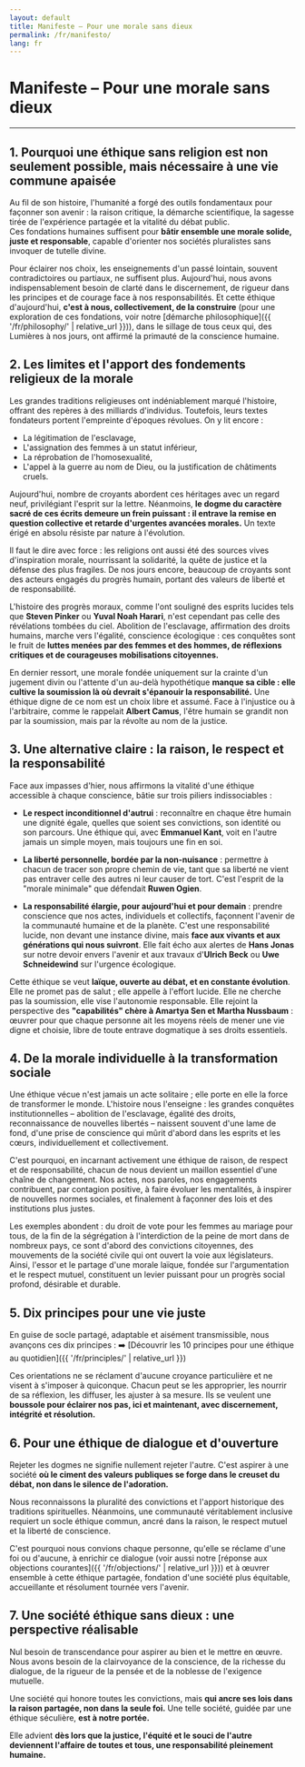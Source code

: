 ```yaml
---
layout: default
title: Manifeste – Pour une morale sans dieux
permalink: /fr/manifesto/
lang: fr
---
```


# Manifeste – Pour une morale sans dieux

---

## 1. Pourquoi une éthique sans religion est non seulement possible, mais nécessaire à une vie commune apaisée

Au fil de son histoire, l'humanité a forgé des outils fondamentaux pour façonner son avenir : la raison critique, la démarche scientifique, la sagesse tirée de l'expérience partagée et la vitalité du débat public.  
Ces fondations humaines suffisent pour **bâtir ensemble une morale solide, juste et responsable**, capable d'orienter nos sociétés pluralistes sans invoquer de tutelle divine.

Pour éclairer nos choix, les enseignements d'un passé lointain, souvent contradictoires ou partiaux, ne suffisent plus.
Aujourd'hui, nous avons indispensablement besoin de clarté dans le discernement, de rigueur dans les principes et de courage face à nos responsabilités.
Et cette éthique d'aujourd'hui, **c'est à nous, collectivement, de la construire** (pour une exploration de ces fondations, voir notre [démarche philosophique]({{ '/fr/philosophy/' | relative_url }})), dans le sillage de tous ceux qui, des Lumières à nos jours, ont affirmé la primauté de la conscience humaine.

## 2. Les limites et l'apport des fondements religieux de la morale

Les grandes traditions religieuses ont indéniablement marqué l'histoire, offrant des repères à des milliards d'individus. Toutefois, leurs textes fondateurs portent l'empreinte d'époques révolues. On y lit encore :

- La légitimation de l'esclavage,
- L'assignation des femmes à un statut inférieur,
- La réprobation de l'homosexualité,
- L'appel à la guerre au nom de Dieu, ou la justification de châtiments cruels.

Aujourd'hui, nombre de croyants abordent ces héritages avec un regard neuf, privilégiant l'esprit sur la lettre. Néanmoins, **le dogme du caractère sacré de ces écrits demeure un frein puissant : il entrave la remise en question collective et retarde d'urgentes avancées morales.** Un texte érigé en absolu résiste par nature à l'évolution.

Il faut le dire avec force : les religions ont aussi été des sources vives d'inspiration morale, nourrissant la solidarité, la quête de justice et la défense des plus fragiles. De nos jours encore, beaucoup de croyants sont des acteurs engagés du progrès humain, portant des valeurs de liberté et de responsabilité.

L'histoire des progrès moraux, comme l'ont souligné des esprits lucides tels que **Steven Pinker** ou **Yuval Noah Harari**, n'est cependant pas celle des révélations tombées du ciel. Abolition de l'esclavage, affirmation des droits humains, marche vers l'égalité, conscience écologique : ces conquêtes sont le fruit de **luttes menées par des femmes et des hommes, de réflexions critiques et de courageuses mobilisations citoyennes.**

En dernier ressort, une morale fondée uniquement sur la crainte d'un jugement divin ou l'attente d'un au-delà hypothétique **manque sa cible : elle cultive la soumission là où devrait s'épanouir la responsabilité.** Une éthique digne de ce nom est un choix libre et assumé.
Face à l'injustice ou à l'arbitraire, comme le rappelait **Albert Camus**, l'être humain se grandit non par la soumission, mais par la révolte au nom de la justice.

## 3. Une alternative claire : la raison, le respect et la responsabilité

Face aux impasses d'hier, nous affirmons la vitalité d'une éthique accessible à chaque conscience, bâtie sur trois piliers indissociables :

- **Le respect inconditionnel d'autrui** : reconnaître en chaque être humain une dignité égale, quelles que soient ses convictions, son identité ou son parcours. Une éthique qui, avec **Emmanuel Kant**, voit en l'autre jamais un simple moyen, mais toujours une fin en soi.

- **La liberté personnelle, bordée par la non-nuisance** : permettre à chacun de tracer son propre chemin de vie, tant que sa liberté ne vient pas entraver celle des autres ni leur causer de tort. C'est l'esprit de la "morale minimale" que défendait **Ruwen Ogien**.

- **La responsabilité élargie, pour aujourd'hui et pour demain** : prendre conscience que nos actes, individuels et collectifs, façonnent l'avenir de la communauté humaine et de la planète. C'est une responsabilité lucide, non devant une instance divine, mais **face aux vivants et aux générations qui nous suivront**. Elle fait écho aux alertes de **Hans Jonas** sur notre devoir envers l'avenir et aux travaux d'**Ulrich Beck** ou **Uwe Schneidewind** sur l'urgence écologique.

Cette éthique se veut **laïque, ouverte au débat, et en constante évolution**. Elle ne promet pas de salut ; elle appelle à l'effort lucide. Elle ne cherche pas la soumission, elle vise l'autonomie responsable.
Elle rejoint la perspective des **"capabilités" chère à Amartya Sen et Martha Nussbaum** : œuvrer pour que chaque personne ait les moyens réels de mener une vie digne et choisie, libre de toute entrave dogmatique à ses droits essentiels.

## 4. De la morale individuelle à la transformation sociale

Une éthique vécue n'est jamais un acte solitaire ; elle porte en elle la force de transformer le monde.
L'histoire nous l'enseigne : les grandes conquêtes institutionnelles – abolition de l'esclavage, égalité des droits, reconnaissance de nouvelles libertés – naissent souvent d'une lame de fond, d'une prise de conscience qui mûrit d'abord dans les esprits et les cœurs, individuellement et collectivement.

C'est pourquoi, en incarnant activement une éthique de raison, de respect et de responsabilité, chacun de nous devient un maillon essentiel d'une chaîne de changement. Nos actes, nos paroles, nos engagements contribuent, par contagion positive, à faire évoluer les mentalités, à inspirer de nouvelles normes sociales, et finalement à façonner des lois et des institutions plus justes.

Les exemples abondent : du droit de vote pour les femmes au mariage pour tous, de la fin de la ségrégation à l'interdiction de la peine de mort dans de nombreux pays, ce sont d'abord des convictions citoyennes, des mouvements de la société civile qui ont ouvert la voie aux législateurs.
Ainsi, l'essor et le partage d'une morale laïque, fondée sur l'argumentation et le respect mutuel, constituent un levier puissant pour un progrès social profond, désirable et durable.

## 5. Dix principes pour une vie juste

En guise de socle partagé, adaptable et aisément transmissible, nous avançons ces dix principes :
➡️ [Découvrir les 10 principes pour une éthique au quotidien]({{ '/fr/principles/' | relative_url }})

Ces orientations ne se réclament d'aucune croyance particulière et ne visent à s'imposer à quiconque.
Chacun peut se les approprier, les nourrir de sa réflexion, les diffuser, les ajuster à sa mesure.
Ils se veulent une **boussole pour éclairer nos pas, ici et maintenant, avec discernement, intégrité et résolution.**

## 6. Pour une éthique de dialogue et d'ouverture

Rejeter les dogmes ne signifie nullement rejeter l'autre.
C'est aspirer à une société **où le ciment des valeurs publiques se forge dans le creuset du débat, non dans le silence de l'adoration.**

Nous reconnaissons la pluralité des convictions et l'apport historique des traditions spirituelles. Néanmoins, une communauté véritablement inclusive requiert un socle éthique commun, ancré dans la raison, le respect mutuel et la liberté de conscience.

C'est pourquoi nous convions chaque personne, qu'elle se réclame d'une foi ou d'aucune, à enrichir ce dialogue (voir aussi notre [réponse aux objections courantes]({{ '/fr/objections/' | relative_url }})) et à œuvrer ensemble à cette éthique partagée, fondation d'une société plus équitable, accueillante et résolument tournée vers l'avenir.

## 7. Une société éthique sans dieux : une perspective réalisable

Nul besoin de transcendance pour aspirer au bien et le mettre en œuvre.
Nous avons besoin de la clairvoyance de la conscience, de la richesse du dialogue, de la rigueur de la pensée et de la noblesse de l'exigence mutuelle.

Une société qui honore toutes les convictions, mais **qui ancre ses lois dans la raison partagée, non dans la seule foi.**
Une telle société, guidée par une éthique séculière, **est à notre portée.**

Elle advient **dès lors que la justice, l'équité et le souci de l'autre deviennent l'affaire de toutes et tous, une responsabilité pleinement humaine.**
